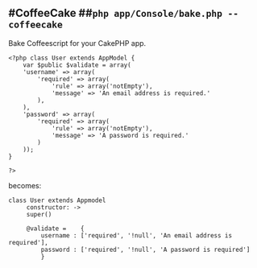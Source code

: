 #CoffeeCake
##`php app/Console/bake.php --coffeecake`
-----
Bake Coffeescript for your CakePHP app.

    <?php class User extends AppModel {
        var $public $validate = array(
        'username' => array(
            'required' => array(
                'rule' => array('notEmpty'),
                'message' => 'An email address is required.'
            ),
        ),
        'password' => array(
            'required' => array(
                'rule' => array('notEmpty'),
                'message' => 'A password is required.'
            )
        ));
    }

    ?>

becomes:


    class User extends Appmodel
         constructor: ->
         super()

         @validate = 	{
             username : ['required', '!null', 'An email address is required'],
             password : ['required', '!null', 'A password is required']			
             }